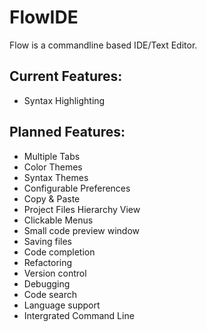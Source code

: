 # FlowIDE
Flow is a commandline based IDE/Text Editor.
## Current Features:
* Syntax Highlighting
## Planned Features:
* Multiple Tabs
* Color Themes
* Syntax Themes
* Configurable Preferences
* Copy & Paste
* Project Files Hierarchy View
* Clickable Menus
* Small code preview window
* Saving files
* Code completion
* Refactoring
* Version control
* Debugging
* Code search
* Language support
* Intergrated Command Line
